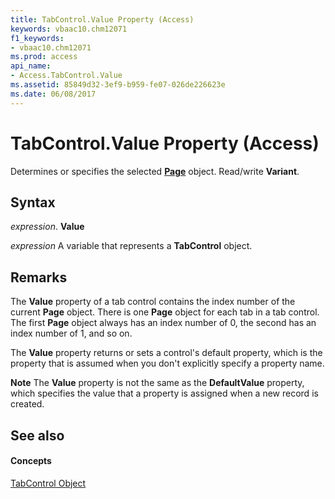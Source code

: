 ```yaml
---
title: TabControl.Value Property (Access)
keywords: vbaac10.chm12071
f1_keywords:
- vbaac10.chm12071
ms.prod: access
api_name:
- Access.TabControl.Value
ms.assetid: 85849d32-3ef9-b959-fe07-026de226623e
ms.date: 06/08/2017
---
```



# TabControl.Value Property (Access)

Determines or specifies the selected  **[Page](page-object-access.md)** object. Read/write **Variant**.


## Syntax

 _expression_. **Value**

 _expression_ A variable that represents a **TabControl** object.


## Remarks

The  **Value** property of a tab control contains the index number of the current **Page** object. There is one **Page** object for each tab in a tab control. The first **Page** object always has an index number of 0, the second has an index number of 1, and so on.

The  **Value** property returns or sets a control's default property, which is the property that is assumed when you don't explicitly specify a property name.


 **Note**   The **Value** property is not the same as the **DefaultValue** property, which specifies the value that a property is assigned when a new record is created.


## See also


#### Concepts


[TabControl Object](tabcontrol-object-access.md)

